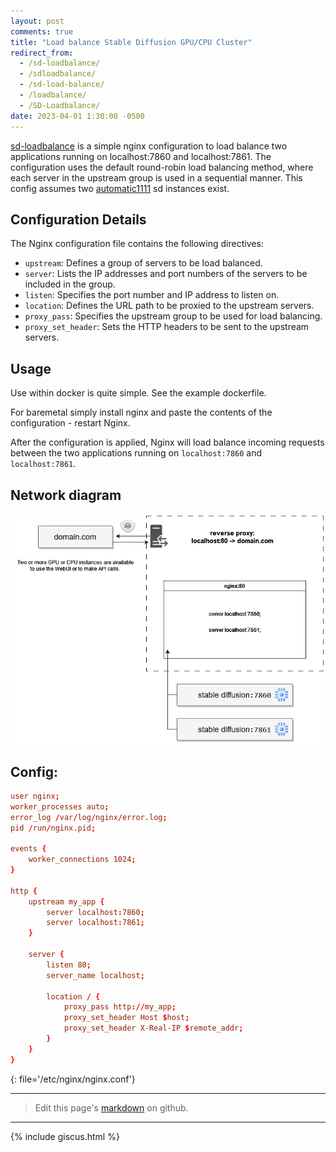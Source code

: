 ```yaml
---
layout: post
comments: true
title: "Load balance Stable Diffusion GPU/CPU Cluster"
redirect_from:
  - /sd-loadbalance/
  - /sdloadbalance/
  - /sd-load-balance/
  - /loadbalance/
  - /SD-Loadbalance/
date: 2023-04-01 1:30:00 -0500
---
```


[sd-loadbalance](https://github.com/JakeTurner616/sd-loadbalance) is a simple nginx configuration to load balance two applications running on localhost:7860 and localhost:7861. The configuration uses the default round-robin load balancing method, where each server in the upstream group is used in a sequential manner. This config assumes two [automatic1111](https://github.com/AUTOMATIC1111/stable-diffusion-webui) sd instances exist.
## Configuration Details

The Nginx configuration file contains the following directives:

- `upstream`: Defines a group of servers to be load balanced.
- `server`: Lists the IP addresses and port numbers of the servers to be included in the group.
- `listen`: Specifies the port number and IP address to listen on.
- `location`: Defines the URL path to be proxied to the upstream servers.
- `proxy_pass`: Specifies the upstream group to be used for load balancing.
- `proxy_set_header`: Sets the HTTP headers to be sent to the upstream servers.

## Usage

Use within docker is quite simple. See the example dockerfile.

For baremetal simply install nginx and paste the contents of the configuration - restart Nginx.

After the configuration is applied, Nginx will load balance incoming requests between the two applications running on `localhost:7860` and `localhost:7861`.

## Network diagram
<p align="center">
  <img src="https://github.com/JakeTurner616/JakeTurner616.github.io/blob/main/assets/img/sdloadbaldiagram.png?raw=true" alt="diagram"/>
</p>

## Config:

```nginx.conf
user nginx;
worker_processes auto;
error_log /var/log/nginx/error.log;
pid /run/nginx.pid;

events {
    worker_connections 1024;
}

http {
    upstream my_app {
        server localhost:7860;
        server localhost:7861;
    }

    server {
        listen 80;
        server_name localhost;

        location / {
            proxy_pass http://my_app;
            proxy_set_header Host $host;
            proxy_set_header X-Real-IP $remote_addr;
        }
    }
}
```
{: file='/etc/nginx/nginx.conf'}

---






> Edit this page's <a href="https://github.com/JakeTurner616/JakeTurner616.github.io/blob/main/{{page.path}}">markdown</a> on github.

---

{% include giscus.html %}
